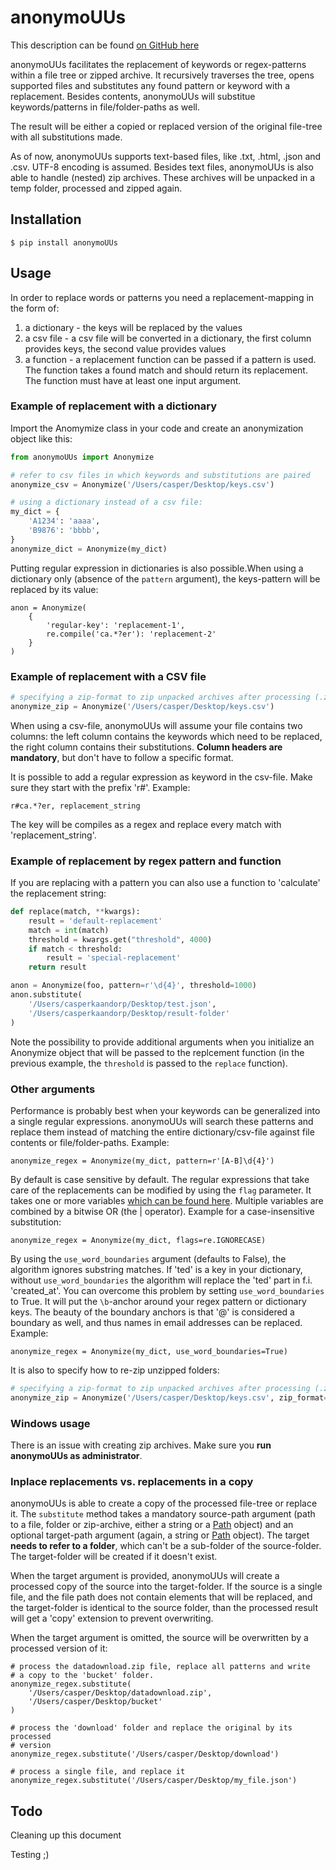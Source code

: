 # anonymoUUs

This description can be found [on GitHub here](https://github.com/UtrechtUniversity/anonymouus)

anonymoUUs facilitates the replacement of keywords or regex-patterns within a file tree or zipped archive. It recursively traverses the tree, opens supported files and substitutes any found pattern or keyword with a replacement. Besides contents, anonymoUUs will substitue keywords/patterns in file/folder-paths as well.

The result will be either a copied or replaced version of the original file-tree with all substitutions made.

As of now, anonymoUUs supports text-based files, like .txt, .html, .json and .csv. UTF-8 encoding is assumed. Besides text files, anonymoUUs is also able to handle (nested) zip archives. These archives will be unpacked in a temp folder, processed and zipped again.

## Installation

`$ pip install anonymoUUs`

## Usage

In order to replace words or patterns you need a replacement-mapping in the form of:
1. a dictionary - the keys will be replaced by the values
2. a csv file - a csv file will be converted in a dictionary, the first column provides keys, the second value provides values 
3. a function - a replacement function can be passed if a pattern is used. The function takes a found match and should return its replacement. The function must have at least one input argument.

### Example of replacement with a dictionary

Import the Anomymize class in your code and create an anonymization object like this:

```python
from anonymoUUs import Anonymize

# refer to csv files in which keywords and substitutions are paired
anonymize_csv = Anonymize('/Users/casper/Desktop/keys.csv')

# using a dictionary instead of a csv file:
my_dict = {
    'A1234': 'aaaa',
    'B9876': 'bbbb',
}
anonymize_dict = Anonymize(my_dict)
```

Putting regular expression in dictionaries is also possible.When using a dictionary only (absence of the `pattern` argument), the keys-pattern will be replaced by its value:

```
anon = Anonymize(
    {
        'regular-key': 'replacement-1',
        re.compile('ca.*?er'): 'replacement-2'
    }
)
```

### Example of replacement with a CSV file

```python
# specifying a zip-format to zip unpacked archives after processing (.zip is default)
anonymize_zip = Anonymize('/Users/casper/Desktop/keys.csv')
```

When using a csv-file, anonymoUUs will assume your file contains two columns: the left column contains the keywords which need to be replaced, the right column contains their substitutions. **Column headers are mandatory**, but don't have to follow a specific format.

It is possible to add a regular expression as keyword in the csv-file. Make sure they start with the prefix 'r#'. Example:

```
r#ca.*?er, replacement_string
```

The key will be compiles as a regex and replace every match with 'replacement_string'.


### Example of replacement by regex pattern and function

If you are replacing with a pattern you can also use a function to 'calculate' the replacement string:

```python
def replace(match, **kwargs):
    result = 'default-replacement'
    match = int(match)
    threshold = kwargs.get("threshold", 4000)
    if match < threshold:
        result = 'special-replacement'
    return result

anon = Anonymize(foo, pattern=r'\d{4}', threshold=1000)
anon.substitute(
    '/Users/casperkaandorp/Desktop/test.json', 
    '/Users/casperkaandorp/Desktop/result-folder'
)
```
Note the possibility to provide additional arguments when you initialize an Anonymize object that will be passed to the replcement function (in the previous example, the `threshold` is passed to the `replace` function).

### Other arguments

Performance is probably best when your keywords can be generalized into a single regular expressions. anonymoUUs will search these patterns and replace them instead of matching the entire dictionary/csv-file against file contents or file/folder-paths. Example:

```
anonymize_regex = Anonymize(my_dict, pattern=r'[A-B]\d{4}')
```

By default is case sensitive by default. The regular expressions that take care of the replacements can be modified by using the `flag` parameter. It takes one or more variables [which can be found here](https://docs.python.org/3/library/re.html). Multiple variables are combined by a bitwise OR (the | operator). Example for a case-insensitive substitution:

```
anonymize_regex = Anonymize(my_dict, flags=re.IGNORECASE)
```

By using the `use_word_boundaries` argument (defaults to False), the algorithm ignores substring matches. If 'ted' is a key in your dictionary, without `use_word_boundaries` the algorithm will replace the 'ted' part in f.i. 'created_at'. You can overcome this problem by setting `use_word_boundaries` to True. It will put the `\b`-anchor around your regex pattern or dictionary keys. The beauty of the boundary anchors is that '@' is considered a boundary as well, and thus names in email addresses can be replaced. Example:

```
anonymize_regex = Anonymize(my_dict, use_word_boundaries=True)
```

It is also to specify how to re-zip unzipped folders:

```python
# specifying a zip-format to zip unpacked archives after processing (.zip is default)
anonymize_zip = Anonymize('/Users/casper/Desktop/keys.csv', zip_format='gztar')
```

### Windows usage

There is an issue with creating zip archives. Make sure you **run anonymoUUs as administrator**.

### Inplace replacements vs. replacements in a copy

anonymoUUs is able to create a copy of the processed file-tree or replace it. The `substitute` method takes a mandatory source-path argument (path to a file, folder or zip-archive, either a string or a [Path](https://docs.python.org/3/library/pathlib.html#basic-use) object) and an optional target-path argument (again, a string or [Path](https://docs.python.org/3/library/pathlib.html#basic-use) object). The target **needs to refer to a folder**, which can't be a sub-folder of the source-folder. The target-folder will be created if it doesn't exist.

When the target argument is provided, anonymoUUs will create a processed copy of the source into the target-folder. If the source is a single file, and the file path does not contain elements that will be replaced, and the target-folder is identical to the source folder, than the processed result will get a 'copy' extension to prevent overwriting.

When the target argument is omitted, the source will be overwritten by a processed version of it:

```
# process the datadownload.zip file, replace all patterns and write
# a copy to the 'bucket' folder.
anonymize_regex.substitute(
    '/Users/casper/Desktop/datadownload.zip', 
    '/Users/casper/Desktop/bucket'
)

# process the 'download' folder and replace the original by its processed 
# version
anonymize_regex.substitute('/Users/casper/Desktop/download')

# process a single file, and replace it
anonymize_regex.substitute('/Users/casper/Desktop/my_file.json')
```

## Todo

Cleaning up this document

Testing ;)